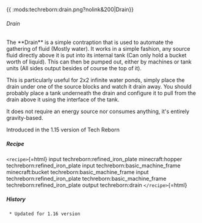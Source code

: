 {{ :mods:techreborn:drain.png?nolink&200\|Drain}}

###### Drain

The \*\*Drain\*\* is a simple contraption that is used to automate the
gathering of fluid (Mostly water). It works in a simple fashion, any
source fluid directly above it is put into its internal tank (Can only
hold a bucket worth of liquid). This can then be pumped out, either by
machines or tank units (All sides output besides of course the top of
it).

This is particularly useful for 2x2 infinite water ponds, simply place
the drain under one of the source blocks and watch it drain away. You
should probably place a tank underneath the drain and configure it to
pull from the drain above it using the interface of the tank.

It does not require an energy source nor consumes anything, it\'s
entirely gravity-based.

Introduced in the 1.15 version of Tech Reborn

##### Recipe

`<recipe>`{=html} input techreborn:refined_iron_plate minecraft:hopper
techreborn:refined_iron_plate input techreborn:basic_machine_frame
minecraft:bucket techreborn:basic_machine_frame input
techreborn:refined_iron_plate techreborn:basic_machine_frame
techreborn:refined_iron_plate output techreborn:drain `</recipe>`{=html}

##### History

` * Updated for 1.16 version`
